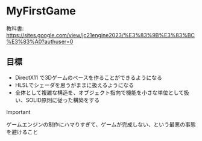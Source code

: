 # MyFirstGame

教科書: https://sites.google.com/view/jc21engine2023/%E3%83%9B%E3%83%BC%E3%83%A0?authuser=0

## 目標

- DirectX11 で3Dゲームのベースを作ることができるようになる
- HLSLでシェーダを思うがままに扱えるようになる
- 全体として複雑な構造を、オブジェクト指向で機能を小さな単位として扱い、SOLID原則に従った構築をする

> [!IMPORTANT]
> ゲームエンジンの制作にハマりすぎて、ゲームが完成しない、という最悪の事態を避けること
